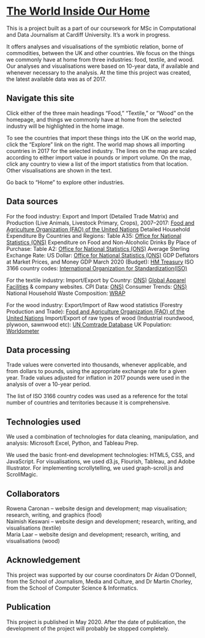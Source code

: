 # [The World Inside Our Home](https://rfcaronan.github.io/theworldinsideourhome/index.html)

This is a project built as a part of our coursework for MSc in Computational and Data Journalism at Cardiff University. It’s a work in progress.

It offers analyses and visualisations of the symbiotic relation, borne of commodities, between the UK and other countries. We focus on the things we commonly have at home from three industries: food, textile, and wood. Our analyses and visualisations were based on 10-year data, if available and whenever necessary to the analysis. At the time this project was created, the latest available data was as of 2017.

## Navigate this site

Click either of the three main headings “Food,” “Textile,” or “Wood” on the homepage, and things we commonly have at home from the selected industry will be highlighted in the home image.

To see the countries that import these things into the UK on the world map, click the “Explore” link on the right. The world map shows all importing countries in 2017 for the selected industry. The lines on the map are scaled according to either import value in pounds or import volume. On the map, click any country to view a list of the import statistics from that location. Other visualisations are shown in the text.

Go back to “Home” to explore other industries.

## Data sources

For the food industry:
Export and Import (Detailed Trade Matrix) and Production (Live Animals, Livestock Primary, Crops), 2007–2017: [Food and Agriculture Organization (FAO) of the United Nations](http://www.fao.org/faostat/en/#data/TM)
Detailed Household Expenditure By Countries and Regions: Table A35: [Office for National Statistics (ONS)](https://www.ons.gov.uk/peoplepopulationandcommunity/personalandhouseholdfinances/expenditure/datasets/detailedhouseholdexpenditurebycountriesandregionsuktablea35)
Expenditure on Food and Non-Alcoholic Drinks By Place of Purchase: Table A2: [Office for National Statistics (ONS)]( https://www.ons.gov.uk/peoplepopulationandcommunity/personalandhouseholdfinances/expenditure/datasets/expenditureonfoodandnonalcoholicdrinksbyplaceofpurchaseukfinancialyearending2016tablea2)
Average Sterling Exchange Rate: US Dollar: [Office for National Statistics (ONS)](https://www.ons.gov.uk/economy/nationalaccounts/balanceofpayments/timeseries/auss/mret/previous)
GDP Deflators at Market Prices, and Money GDP March 2020 (Budget): [HM Treasury](https://www.gov.uk/government/statistics/gdp-deflators-at-market-prices-and-money-gdp-march-2020-budget)
ISO 3166 country codes: [International Organization for Standardization(ISO)](https://www.iso.org/iso-3166-country-codes.html)

For the textile industry:
Import/Export by Country: [ONS)](https://www.ons.gov.uk/datasets/trade/editions/time-series/versions/19)
[Global Apparel Facilities](https://openapparel.org/) & company websites. 
CPI Data: [ONS)](https://www.ons.gov.uk/economy/inflationandpriceindices/timeseries/d7bw/mm23?referrer=search&searchTerm=d7bw)
Consumer Trends: [ONS)](https://www.ons.gov.uk/economy/nationalaccounts/satelliteaccounts/datasets/consumertrends)
National Household Waste Composition: [WRAP](https://wrap.org.uk/sites/files/wrap/National%20household%20waste%20composition%202017.pdf)

For the wood industry:
Export/Import of Raw wood statistics (Forestry Production and Trade): [Food and Agriculture Organization (FAO) of the United Nations](http://www.fao.org/faostat/en/#data/TM)
Import/Export of raw types of wood (Industrial roundwood, plywoon, sawnwood etc): [UN Comtrade Database](https://comtrade.un.org/data)
UK Population: [Worldometer](https://www.worldometers.info/world-population/uk-population/)


## Data processing

Trade values were converted into thousands, whenever applicable, and from dollars to pounds, using the appropriate exchange rate for a given year. Trade values adjusted for inflation in 2017 pounds were used in the analysis of over a 10-year period.

The list of ISO 3166 country codes was used as a reference for the total number of countries and territories because it is comprehensive.

## Technologies used

We used a combination of technologies for data cleaning, manipulation, and analysis: Microsoft Excel, Python, and Tableau Prep.

We used the basic front-end development technologies: HTML5, CSS, and JavaScript. For visualisations, we used d3.js, Flourish, Tableau, and Adobe Illustrator. For implementing scrollytelling, we used graph-scroll.js and ScrollMagic.

## Collaborators

Rowena Caronan – website design and development; map visualisation; research, writing, and graphics (food)  
Naimish Keswani – website design and development; research, writing, and visualisations (textile)  
Maria Laar – website design and development; research, writing, and visualisations (wood)  

## Acknowledgement

This project was supported by our course coordinators Dr Aidan O’Donnell, from the School of Journalism, Media and Culture, and Dr Martin Chorley, from the School of Computer Science & Informatics.

## Publication

This project is published in May 2020. After the date of publication, the development of the project will probably be stopped completely.
